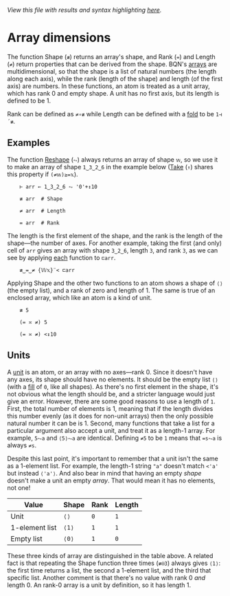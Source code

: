 *View this file with results and syntax highlighting [here](https://saltytine.github.io/BQN/doc/shape.html).*

# Array dimensions

The function Shape (`≢`) returns an array's shape, and Rank (`=`) and Length (`≠`) return properties that can be derived from the shape. BQN's [arrays](array.md) are multidimensional, so that the shape is a list of natural numbers (the length along each axis), while the rank (length of the shape) and length (of the first axis) are numbers. In these functions, an atom is treated as a unit array, which has rank 0 and empty shape. A unit has no first axis, but its length is defined to be 1.

Rank can be defined as `≠∘≢` while Length can be defined with a [fold](fold.md) to be `1⊣´≢`.

## Examples

The function [Reshape](reshape.md) (`⥊`) always returns an array of shape `𝕨`, so we use it to make an array of shape `1‿3‿2‿6` in the example below ([Take](take.md) (`↑`) shares this property if `(≠𝕨)≥=𝕩`).

        ⊢ arr ← 1‿3‿2‿6 ⥊ '0'+↕10

        ≢ arr  # Shape

        ≠ arr  # Length

        = arr  # Rank

The length is the first element of the shape, and the rank is the length of the shape—the number of axes. For another example, taking the first (and only) cell of `arr` gives an array with shape `3‿2‿6`, length `3`, and rank `3`, as we can see by applying [each](map.md#each) function to `⊏arr`.

        ≢‿=‿≠ {𝕎𝕩}¨< ⊏arr

Applying Shape and the other two functions to an atom shows a shape of `⟨⟩` (the empty list), and a rank of zero and length of 1. The same is true of an enclosed array, which like an atom is a kind of unit.

        ≢ 5

        (= ≍ ≠) 5

        (= ≍ ≠) <↕10

## Units

A [unit](enclose.md#whats-a-unit) is an atom, or an array with no axes—rank 0. Since it doesn't have any axes, its shape should have no elements. It should be the empty list `⟨⟩` (with a [fill](fill.md) of `0`, like all shapes). As there's no first element in the shape, it's not obvious what the length should be, and a stricter language would just give an error. However, there are some good reasons to use a length of `1`. First, the total number of elements is 1, meaning that if the length divides this number evenly (as it does for non-unit arrays) then the only possible natural number it can be is 1. Second, many functions that take a list for a particular argument also accept a unit, and treat it as a length-1 array. For example, `5⥊a` and `⟨5⟩⥊a` are identical. Defining `≠5` to be `1` means that `=s⥊a` is always `≠s`.

Despite this last point, it's important to remember that a unit isn't the same as a 1-element list. For example, the length-1 string `"a"` doesn't match `<'a'` but instead `⟨'a'⟩`. And also bear in mind that having an empty *shape* doesn't make a unit an empty *array*. That would mean it has no elements, not one!

Value          | Shape  | Rank | Length
---------------|--------|------|-------
Unit           | `⟨⟩`   | `0`  | `1`
1-element list | `⟨1⟩`  | `1`  | `1`
Empty list     | `⟨0⟩`  | `1`  | `0`

These three kinds of array are distinguished in the table above. A related fact is that repeating the Shape function three times (`≢⍟3`) always gives `⟨1⟩`: the first time returns a list, the second a 1-element list, and the third that specific list. Another comment is that there's no value with rank 0 *and* length 0. An rank-0 array is a unit by definition, so it has length 1.
